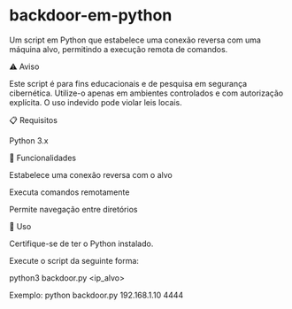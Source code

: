 # backdoor-em-python

Um script em Python que estabelece uma conexão reversa com uma máquina alvo, permitindo a execução remota de comandos.

⚠️ Aviso

Este script é para fins educacionais e de pesquisa em segurança cibernética. Utilize-o apenas em ambientes controlados e com autorização explícita. O uso indevido pode violar leis locais.

📋 Requisitos

Python 3.x

📌 Funcionalidades

Estabelece uma conexão reversa com o alvo

Executa comandos remotamente

Permite navegação entre diretórios

🚀 Uso

Certifique-se de ter o Python instalado.

Execute o script da seguinte forma:

python3 backdoor.py <ip_alvo> <porta>

Exemplo:
python backdoor.py 192.168.1.10 4444
